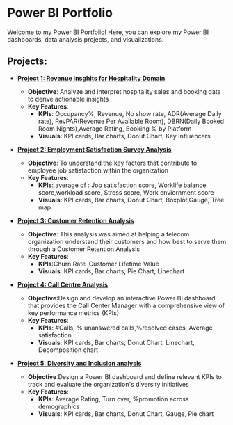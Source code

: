 # Power BI Portfolio

Welcome to my Power BI Portfolio! Here, you can explore my Power BI dashboards, data analysis projects, and visualizations. 

## Projects:

- **[Project 1: Revenue insghits for Hospitality Domain ](https://github.com/jinsha-jp/Revenue-Insight--Hospitality-Domain/blob/main/README.md)**

  - **Objective**:  Analyze and interpret hospitality sales and booking data to derive actionable insights 
  - **Key Features**:
     - **KPIs**: Occupancy%, Revenue, No show rate, ADR(Average Daily rate), RevPAR(Revenue Per Available Room), DBRN(Daily Booked Room Nights),Average Rating, Booking % by Platform 
     - **Visuals**: KPI cards, Bar charts, Donut Chart, Key Influencers
  
- **[Project 2: Employment Satisfaction Survey Analysis](https://github.com/jinsha-jp/Employment-satisfaction-Survey-Analysis/blob/main/README.md)**

  - **Objective**: To understand the key factors that contribute to employee job satisfaction within the organization
  - **Key Features**:
     - **KPIs**: average of : Job satisfaction score, Worklife balance score,workload score, Stress score, Work enviornment score 
     - **Visuals**: KPI cards, Bar charts, Donut Chart, Boxplot,Gauge, Tree map

- **[Project 3: Customer Retention Analysis](https://github.com/jinsha-jp/Customer-Retention-Analysis/blob/main/README.md)**

  - **Objective**: This analysis was aimed at helping a telecom organization understand their customers and how best to serve them through a Customer Retention Analysis
  - **Key Features**:
     - **KPIs**:Churn Rate ,Customer Lifetime Value 
     - **Visuals**: KPI cards, Bar charts, Pie Chart, Linechart

- **[Project 4: Call Centre Analysis](https://github.com/jinsha-jp/Call-Center-Analysis/blob/main/README.md)**

    - **Objective**:Design and develop an interactive Power BI dashboard that provides the Call Center Manager with a comprehensive view of key performance metrics (KPIs)
    - **Key Features**:
       - **KPIs**: #Calls, % unanswered calls,%resolved cases, Average satisfaction
       - **Visuals**: KPI cards, Bar charts, Donut Chart, Linechart, Decomposition chart

- **[Project 5: Diversity and Inclusion analysis](https://github.com/jinsha-jp/HR--Diversity-Inclusion-Analysis/blob/main/README.md)**

  - **Objective**:Design a Power BI dashboard and define relevant KPIs to track and evaluate the organization's diversity initiatives
  - **Key Features**:
       - **KPIs**: Average Rating, Turn over, %promotion across demographics
       - **Visuals**: KPI cards, Bar charts, Donut Chart, Gauge, Pie chart

